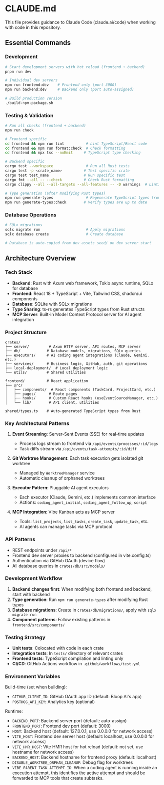 # CLAUDE.md

This file provides guidance to Claude Code (claude.ai/code) when working with code in this repository.

## Essential Commands

### Development
```bash
# Start development servers with hot reload (frontend + backend)
pnpm run dev

# Individual dev servers
npm run frontend:dev    # Frontend only (port 3000)
npm run backend:dev     # Backend only (port auto-assigned)

# Build production version
./build-npm-package.sh
```

### Testing & Validation
```bash
# Run all checks (frontend + backend)
npm run check

# Frontend specific
cd frontend && npm run lint          # Lint TypeScript/React code
cd frontend && npm run format:check  # Check formatting
cd frontend && npx tsc --noEmit     # TypeScript type checking

# Backend specific  
cargo test --workspace               # Run all Rust tests
cargo test -p <crate_name>          # Test specific crate
cargo test test_name                # Run specific test
cargo fmt --all -- --check          # Check Rust formatting
cargo clippy --all --all-targets --all-features -- -D warnings  # Linting

# Type generation (after modifying Rust types)
npm run generate-types               # Regenerate TypeScript types from Rust
npm run generate-types:check        # Verify types are up to date
```

### Database Operations
```bash
# SQLx migrations
sqlx migrate run                     # Apply migrations
sqlx database create                 # Create database

# Database is auto-copied from dev_assets_seed/ on dev server start
```

## Architecture Overview

### Tech Stack
- **Backend**: Rust with Axum web framework, Tokio async runtime, SQLx for database
- **Frontend**: React 18 + TypeScript + Vite, Tailwind CSS, shadcn/ui components  
- **Database**: SQLite with SQLx migrations
- **Type Sharing**: ts-rs generates TypeScript types from Rust structs
- **MCP Server**: Built-in Model Context Protocol server for AI agent integration

### Project Structure
```
crates/
├── server/         # Axum HTTP server, API routes, MCP server
├── db/            # Database models, migrations, SQLx queries
├── executors/     # AI coding agent integrations (Claude, Gemini, etc.)
├── services/      # Business logic, GitHub, auth, git operations
├── local-deployment/  # Local deployment logic
└── utils/         # Shared utilities

frontend/          # React application
├── src/
│   ├── components/  # React components (TaskCard, ProjectCard, etc.)
│   ├── pages/      # Route pages
│   ├── hooks/      # Custom React hooks (useEventSourceManager, etc.)
│   └── lib/        # API client, utilities

shared/types.ts    # Auto-generated TypeScript types from Rust
```

### Key Architectural Patterns

1. **Event Streaming**: Server-Sent Events (SSE) for real-time updates
   - Process logs stream to frontend via `/api/events/processes/:id/logs`
   - Task diffs stream via `/api/events/task-attempts/:id/diff`

2. **Git Worktree Management**: Each task execution gets isolated git worktree
   - Managed by `WorktreeManager` service
   - Automatic cleanup of orphaned worktrees

3. **Executor Pattern**: Pluggable AI agent executors
   - Each executor (Claude, Gemini, etc.) implements common interface
   - Actions: `coding_agent_initial`, `coding_agent_follow_up`, `script`

4. **MCP Integration**: Vibe Kanban acts as MCP server
   - Tools: `list_projects`, `list_tasks`, `create_task`, `update_task`, etc.
   - AI agents can manage tasks via MCP protocol

### API Patterns

- REST endpoints under `/api/*`
- Frontend dev server proxies to backend (configured in vite.config.ts)
- Authentication via GitHub OAuth (device flow)
- All database queries in `crates/db/src/models/`

### Development Workflow

1. **Backend changes first**: When modifying both frontend and backend, start with backend
2. **Type generation**: Run `npm run generate-types` after modifying Rust types
3. **Database migrations**: Create in `crates/db/migrations/`, apply with `sqlx migrate run`
4. **Component patterns**: Follow existing patterns in `frontend/src/components/`

### Testing Strategy

- **Unit tests**: Colocated with code in each crate
- **Integration tests**: In `tests/` directory of relevant crates  
- **Frontend tests**: TypeScript compilation and linting only
- **CI/CD**: GitHub Actions workflow in `.github/workflows/test.yml`

### Environment Variables

Build-time (set when building):
- `GITHUB_CLIENT_ID`: GitHub OAuth app ID (default: Bloop AI's app)
- `POSTHOG_API_KEY`: Analytics key (optional)

Runtime:
- `BACKEND_PORT`: Backend server port (default: auto-assign)
- `FRONTEND_PORT`: Frontend dev port (default: 3000)
- `HOST`: Backend host (default: 127.0.0.1, use 0.0.0.0 for network access)
- `VITE_HOST`: Frontend dev server host (default: localhost, use 0.0.0.0 for network access)
- `VITE_HMR_HOST`: Vite HMR host for hot reload (default: not set, use hostname for network access)
- `BACKEND_HOST`: Backend hostname for frontend proxy (default: localhost)
- `DISABLE_WORKTREE_ORPHAN_CLEANUP`: Debug flag for worktrees
- `VIBE_PARENT_TASK_ATTEMPT_ID`: When a coding agent is running inside an execution attempt, this identifies the active attempt and should be forwarded to MCP tools that create subtasks.
